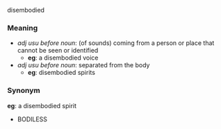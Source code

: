 disembodied
### Meaning
+ _adj usu before noun_: (of sounds) coming from a person or place that cannot be seen or identified
	+ __eg__: a disembodied voice
+ _adj usu before noun_: separated from the body
	+ __eg__: disembodied spirits

### Synonym

__eg__: a disembodied spirit

+ BODILESS


